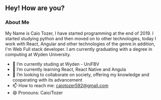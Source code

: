 ## Hey! How are you?

### About Me

My Name is Caio Tozer, I have started programming at the end of 2019. I started studying python and then moved on to other technologies, today I work with React, Angular and other technologies of the genre.in addition, I'm Web Full stack developer. I am currently graduating with a degree in computing at Wyden University.


- 🔭 I’m currently studing at Wyden - UniFBV
- 🌱 I’m currently learning React, React Native and Angula
- 👯 I’m looking to collaborate on society, offering my knowledge and cooperating with its advancement
- 📫 How to reach me: caiotozer592@gmail.com
- 😄 Pronouns: Caio/Tozer

